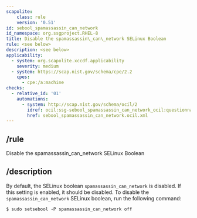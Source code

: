 ```yaml
---
scapolite:
    class: rule
    version: '0.51'
id: sebool_spamassassin_can_network
id_namespace: org.ssgproject.RHEL-8
title: Disable the spamassassin\_can\_network SELinux Boolean
rule: <see below>
description: <see below>
applicability:
  - system: org.scapolite.xccdf.applicability
    severity: medium
  - system: https://scap.nist.gov/schema/cpe/2.2
    cpes:
      - cpe:/a:machine
checks:
  - relative_id: '01'
    automations:
      - system: http://scap.nist.gov/schema/ocil/2
        idref: ocil:ssg-sebool_spamassassin_can_network_ocil:questionnaire:1
        href: sebool_spamassassin_can_network.ocil.xml
---
```



## /rule

Disable the spamassassin\_can\_network SELinux Boolean

## /description

By
default, the SELinux boolean `spamassassin_can_network` is disabled. If
this setting is enabled, it should be disabled. To disable the
`spamassassin_can_network` SELinux boolean, run the following command:

``` 
$ sudo setsebool -P spamassassin_can_network off
```
